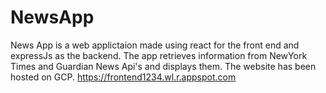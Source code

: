 # NewsApp

News App is a web applictaion made using react for the front end and expressJs as the backend. 
The app retrieves information from NewYork Times and Guardian News Api's and displays them.
The website has been hosted on GCP. 
https://frontend1234.wl.r.appspot.com
